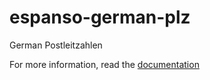 # espanso-german-plz
German Postleitzahlen

For more information, read the [documentation](https://espanso.org/docs/)
